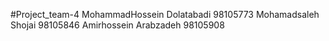 #Project_team-4
MohammadHossein Dolatabadi 98105773
Mohamadsaleh Shojai 98105846
Amirhossein Arabzadeh 98105908
